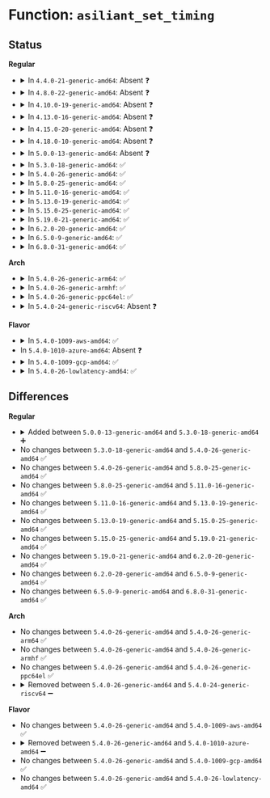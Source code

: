 # Function: <code>asiliant_set_timing</code>

## Status
<b>Regular</b>
<ul>
<li>
<details>
<summary>In <code>4.4.0-21-generic-amd64</code>: Absent ❓</summary>

```json
{
  "name": "asiliant_set_timing",
  "collision_type": "Unique Static",
  "inline_type": "Full",
  "funcs": [
    {
      "addr": 18446744071583525401,
      "name": "asiliant_set_timing",
      "external": false,
      "loc": "drivers/video/fbdev/asiliantfb.c:174",
      "file": "drivers/video/fbdev/asiliantfb.c",
      "inline": "not declared, inlined",
      "caller_inline": [
        "drivers/video/fbdev/asiliantfb.c:asiliantfb_set_par"
      ],
      "caller_func": []
    }
  ],
  "symbols": []
}
```
</details>
</li>
<li>
<details>
<summary>In <code>4.8.0-22-generic-amd64</code>: Absent ❓</summary>

```json
{
  "name": "asiliant_set_timing",
  "collision_type": "Unique Static",
  "inline_type": "Full",
  "funcs": [
    {
      "addr": 18446744071583846231,
      "name": "asiliant_set_timing",
      "external": false,
      "loc": "drivers/video/fbdev/asiliantfb.c:174",
      "file": "drivers/video/fbdev/asiliantfb.c",
      "inline": "not declared, inlined",
      "caller_inline": [
        "drivers/video/fbdev/asiliantfb.c:asiliantfb_set_par"
      ],
      "caller_func": []
    }
  ],
  "symbols": []
}
```
</details>
</li>
<li>
<details>
<summary>In <code>4.10.0-19-generic-amd64</code>: Absent ❓</summary>

```json
{
  "name": "asiliant_set_timing",
  "collision_type": "Unique Static",
  "inline_type": "Full",
  "funcs": [
    {
      "addr": 18446744071583985479,
      "name": "asiliant_set_timing",
      "external": false,
      "loc": "drivers/video/fbdev/asiliantfb.c:174",
      "file": "drivers/video/fbdev/asiliantfb.c",
      "inline": "not declared, inlined",
      "caller_inline": [
        "drivers/video/fbdev/asiliantfb.c:asiliantfb_set_par"
      ],
      "caller_func": []
    }
  ],
  "symbols": []
}
```
</details>
</li>
<li>
<details>
<summary>In <code>4.13.0-16-generic-amd64</code>: Absent ❓</summary>

```json
{
  "name": "asiliant_set_timing",
  "collision_type": "Unique Static",
  "inline_type": "Full",
  "funcs": [
    {
      "addr": 18446744071584033679,
      "name": "asiliant_set_timing",
      "external": false,
      "loc": "drivers/video/fbdev/asiliantfb.c:174",
      "file": "drivers/video/fbdev/asiliantfb.c",
      "inline": "not declared, inlined",
      "caller_inline": [
        "drivers/video/fbdev/asiliantfb.c:asiliantfb_set_par"
      ],
      "caller_func": []
    }
  ],
  "symbols": []
}
```
</details>
</li>
<li>
<details>
<summary>In <code>4.15.0-20-generic-amd64</code>: Absent ❓</summary>

```json
{
  "name": "asiliant_set_timing",
  "collision_type": "Unique Static",
  "inline_type": "Full",
  "funcs": [
    {
      "addr": 18446744071584297551,
      "name": "asiliant_set_timing",
      "external": false,
      "loc": "drivers/video/fbdev/asiliantfb.c:174",
      "file": "drivers/video/fbdev/asiliantfb.c",
      "inline": "not declared, inlined",
      "caller_inline": [
        "drivers/video/fbdev/asiliantfb.c:asiliantfb_set_par"
      ],
      "caller_func": []
    }
  ],
  "symbols": []
}
```
</details>
</li>
<li>
<details>
<summary>In <code>4.18.0-10-generic-amd64</code>: Absent ❓</summary>

```json
{
  "name": "asiliant_set_timing",
  "collision_type": "Unique Static",
  "inline_type": "Full",
  "funcs": [
    {
      "addr": 18446744071584517383,
      "name": "asiliant_set_timing",
      "external": false,
      "loc": "drivers/video/fbdev/asiliantfb.c:174",
      "file": "drivers/video/fbdev/asiliantfb.c",
      "inline": "not declared, inlined",
      "caller_inline": [
        "drivers/video/fbdev/asiliantfb.c:asiliantfb_set_par"
      ],
      "caller_func": []
    }
  ],
  "symbols": []
}
```
</details>
</li>
<li>
<details>
<summary>In <code>5.0.0-13-generic-amd64</code>: Absent ❓</summary>

```json
{
  "name": "asiliant_set_timing",
  "collision_type": "Unique Static",
  "inline_type": "Full",
  "funcs": [
    {
      "addr": 18446744071584614247,
      "name": "asiliant_set_timing",
      "external": false,
      "loc": "drivers/video/fbdev/asiliantfb.c:174",
      "file": "drivers/video/fbdev/asiliantfb.c",
      "inline": "not declared, inlined",
      "caller_inline": [
        "drivers/video/fbdev/asiliantfb.c:asiliantfb_set_par"
      ],
      "caller_func": []
    }
  ],
  "symbols": []
}
```
</details>
</li>
<li>
<details>
<summary>In <code>5.3.0-18-generic-amd64</code>: ✅</summary>

```c
void asiliant_set_timing(struct fb_info * p)
```

```json
{
  "name": "asiliant_set_timing",
  "collision_type": "Unique Static",
  "inline_type": "No",
  "funcs": [
    {
      "addr": 18446744071584811968,
      "name": "asiliant_set_timing",
      "external": false,
      "loc": "drivers/video/fbdev/asiliantfb.c:174",
      "file": "drivers/video/fbdev/asiliantfb.c",
      "inline": "seen, unknown",
      "caller_inline": [],
      "caller_func": [
        "drivers/video/fbdev/asiliantfb.c:asiliantfb_set_par"
      ]
    }
  ],
  "symbols": [
    {
      "addr": 18446744071584811968,
      "name": "asiliant_set_timing",
      "section": ".text",
      "bind": "STB_LOCAL",
      "size": 1233
    }
  ]
}
```
</details>
</li>
<li>
<details>
<summary>In <code>5.4.0-26-generic-amd64</code>: ✅</summary>

```c
void asiliant_set_timing(struct fb_info * p)
```

```json
{
  "name": "asiliant_set_timing",
  "collision_type": "Unique Static",
  "inline_type": "No",
  "funcs": [
    {
      "addr": 18446744071584947008,
      "name": "asiliant_set_timing",
      "external": false,
      "loc": "drivers/video/fbdev/asiliantfb.c:174",
      "file": "drivers/video/fbdev/asiliantfb.c",
      "inline": "seen, unknown",
      "caller_inline": [],
      "caller_func": [
        "drivers/video/fbdev/asiliantfb.c:asiliantfb_set_par"
      ]
    }
  ],
  "symbols": [
    {
      "addr": 18446744071584947008,
      "name": "asiliant_set_timing",
      "section": ".text",
      "bind": "STB_LOCAL",
      "size": 1233
    }
  ]
}
```
</details>
</li>
<li>
<details>
<summary>In <code>5.8.0-25-generic-amd64</code>: ✅</summary>

```c
void asiliant_set_timing(struct fb_info * p)
```

```json
{
  "name": "asiliant_set_timing",
  "collision_type": "Unique Static",
  "inline_type": "No",
  "funcs": [
    {
      "addr": 18446744071585642336,
      "name": "asiliant_set_timing",
      "external": false,
      "loc": "drivers/video/fbdev/asiliantfb.c:174",
      "file": "drivers/video/fbdev/asiliantfb.c",
      "inline": "seen, unknown",
      "caller_inline": [],
      "caller_func": [
        "drivers/video/fbdev/asiliantfb.c:asiliantfb_set_par"
      ]
    }
  ],
  "symbols": [
    {
      "addr": 18446744071585642336,
      "name": "asiliant_set_timing",
      "section": ".text",
      "bind": "STB_LOCAL",
      "size": 1233
    }
  ]
}
```
</details>
</li>
<li>
<details>
<summary>In <code>5.11.0-16-generic-amd64</code>: ✅</summary>

```c
void asiliant_set_timing(struct fb_info * p)
```

```json
{
  "name": "asiliant_set_timing",
  "collision_type": "Unique Static",
  "inline_type": "No",
  "funcs": [
    {
      "addr": 18446744071585773376,
      "name": "asiliant_set_timing",
      "external": false,
      "loc": "drivers/video/fbdev/asiliantfb.c:174",
      "file": "drivers/video/fbdev/asiliantfb.c",
      "inline": "seen, unknown",
      "caller_inline": [],
      "caller_func": [
        "drivers/video/fbdev/asiliantfb.c:asiliantfb_set_par"
      ]
    }
  ],
  "symbols": [
    {
      "addr": 18446744071585773376,
      "name": "asiliant_set_timing",
      "section": ".text",
      "bind": "STB_LOCAL",
      "size": 1233
    }
  ]
}
```
</details>
</li>
<li>
<details>
<summary>In <code>5.13.0-19-generic-amd64</code>: ✅</summary>

```c
void asiliant_set_timing(struct fb_info * p)
```

```json
{
  "name": "asiliant_set_timing",
  "collision_type": "Unique Static",
  "inline_type": "No",
  "funcs": [
    {
      "addr": 18446744071585653872,
      "name": "asiliant_set_timing",
      "external": false,
      "loc": "drivers/video/fbdev/asiliantfb.c:174",
      "file": "drivers/video/fbdev/asiliantfb.c",
      "inline": "seen, unknown",
      "caller_inline": [],
      "caller_func": [
        "drivers/video/fbdev/asiliantfb.c:asiliantfb_set_par"
      ]
    }
  ],
  "symbols": [
    {
      "addr": 18446744071585653872,
      "name": "asiliant_set_timing",
      "section": ".text",
      "bind": "STB_LOCAL",
      "size": 1253
    }
  ]
}
```
</details>
</li>
<li>
<details>
<summary>In <code>5.15.0-25-generic-amd64</code>: ✅</summary>

```c
void asiliant_set_timing(struct fb_info * p)
```

```json
{
  "name": "asiliant_set_timing",
  "collision_type": "Unique Static",
  "inline_type": "No",
  "funcs": [
    {
      "addr": 18446744071586133008,
      "name": "asiliant_set_timing",
      "external": false,
      "loc": "drivers/video/fbdev/asiliantfb.c:174",
      "file": "drivers/video/fbdev/asiliantfb.c",
      "inline": "seen, unknown",
      "caller_inline": [],
      "caller_func": [
        "drivers/video/fbdev/asiliantfb.c:asiliantfb_set_par"
      ]
    }
  ],
  "symbols": [
    {
      "addr": 18446744071586133008,
      "name": "asiliant_set_timing",
      "section": ".text",
      "bind": "STB_LOCAL",
      "size": 1250
    }
  ]
}
```
</details>
</li>
<li>
<details>
<summary>In <code>5.19.0-21-generic-amd64</code>: ✅</summary>

```c
void asiliant_set_timing(struct fb_info * p)
```

```json
{
  "name": "asiliant_set_timing",
  "collision_type": "Unique Static",
  "inline_type": "No",
  "funcs": [
    {
      "addr": 18446744071587363888,
      "name": "asiliant_set_timing",
      "external": false,
      "loc": "drivers/video/fbdev/asiliantfb.c:174",
      "file": "drivers/video/fbdev/asiliantfb.c",
      "inline": "seen, unknown",
      "caller_inline": [],
      "caller_func": [
        "drivers/video/fbdev/asiliantfb.c:asiliantfb_set_par"
      ]
    }
  ],
  "symbols": [
    {
      "addr": 18446744071587363888,
      "name": "asiliant_set_timing",
      "section": ".text",
      "bind": "STB_LOCAL",
      "size": 1315
    }
  ]
}
```
</details>
</li>
<li>
<details>
<summary>In <code>6.2.0-20-generic-amd64</code>: ✅</summary>

```c
void asiliant_set_timing(struct fb_info * p)
```

```json
{
  "name": "asiliant_set_timing",
  "collision_type": "Unique Static",
  "inline_type": "No",
  "funcs": [
    {
      "addr": 18446744071588606224,
      "name": "asiliant_set_timing",
      "external": false,
      "loc": "drivers/video/fbdev/asiliantfb.c:175",
      "file": "drivers/video/fbdev/asiliantfb.c",
      "inline": "seen, unknown",
      "caller_inline": [],
      "caller_func": [
        "drivers/video/fbdev/asiliantfb.c:asiliantfb_set_par"
      ]
    }
  ],
  "symbols": [
    {
      "addr": 18446744071588606224,
      "name": "asiliant_set_timing",
      "section": ".text",
      "bind": "STB_LOCAL",
      "size": 1315
    }
  ]
}
```
</details>
</li>
<li>
<details>
<summary>In <code>6.5.0-9-generic-amd64</code>: ✅</summary>

```c
void asiliant_set_timing(struct fb_info * p)
```

```json
{
  "name": "asiliant_set_timing",
  "collision_type": "Unique Static",
  "inline_type": "No",
  "funcs": [
    {
      "addr": 18446744071588894208,
      "name": "asiliant_set_timing",
      "external": false,
      "loc": "drivers/video/fbdev/asiliantfb.c:175",
      "file": "drivers/video/fbdev/asiliantfb.c",
      "inline": "seen, unknown",
      "caller_inline": [],
      "caller_func": [
        "drivers/video/fbdev/asiliantfb.c:asiliantfb_set_par"
      ]
    }
  ],
  "symbols": [
    {
      "addr": 18446744071588894208,
      "name": "asiliant_set_timing",
      "section": ".text",
      "bind": "STB_LOCAL",
      "size": 1315
    }
  ]
}
```
</details>
</li>
<li>
<details>
<summary>In <code>6.8.0-31-generic-amd64</code>: ✅</summary>

```c
void asiliant_set_timing(struct fb_info * p)
```

```json
{
  "name": "asiliant_set_timing",
  "collision_type": "Unique Static",
  "inline_type": "No",
  "funcs": [
    {
      "addr": 18446744071589198976,
      "name": "asiliant_set_timing",
      "external": false,
      "loc": "drivers/video/fbdev/asiliantfb.c:173",
      "file": "drivers/video/fbdev/asiliantfb.c",
      "inline": "seen, unknown",
      "caller_inline": [],
      "caller_func": [
        "drivers/video/fbdev/asiliantfb.c:asiliantfb_set_par"
      ]
    }
  ],
  "symbols": [
    {
      "addr": 18446744071589198976,
      "name": "asiliant_set_timing",
      "section": ".text",
      "bind": "STB_LOCAL",
      "size": 1315
    }
  ]
}
```
</details>
</li>
</ul>
<b>Arch</b>
<ul>
<li>
<details>
<summary>In <code>5.4.0-26-generic-arm64</code>: ✅</summary>

```c
void asiliant_set_timing(struct fb_info * p)
```

```json
{
  "name": "asiliant_set_timing",
  "collision_type": "Unique Static",
  "inline_type": "No",
  "funcs": [
    {
      "addr": 18446603336497351256,
      "name": "asiliant_set_timing",
      "external": false,
      "loc": "drivers/video/fbdev/asiliantfb.c:174",
      "file": "drivers/video/fbdev/asiliantfb.c",
      "inline": "seen, unknown",
      "caller_inline": [],
      "caller_func": [
        "drivers/video/fbdev/asiliantfb.c:asiliantfb_set_par"
      ]
    }
  ],
  "symbols": [
    {
      "addr": 18446603336497351256,
      "name": "asiliant_set_timing",
      "section": ".text",
      "bind": "STB_LOCAL",
      "size": 1344
    }
  ]
}
```
</details>
</li>
<li>
<details>
<summary>In <code>5.4.0-26-generic-armhf</code>: ✅</summary>

```c
void asiliant_set_timing(struct fb_info * p)
```

```json
{
  "name": "asiliant_set_timing",
  "collision_type": "Unique Static",
  "inline_type": "No",
  "funcs": [
    {
      "addr": 3230529796,
      "name": "asiliant_set_timing",
      "external": false,
      "loc": "drivers/video/fbdev/asiliantfb.c:174",
      "file": "drivers/video/fbdev/asiliantfb.c",
      "inline": "seen, unknown",
      "caller_inline": [],
      "caller_func": [
        "drivers/video/fbdev/asiliantfb.c:asiliantfb_set_par"
      ]
    }
  ],
  "symbols": [
    {
      "addr": 3230529796,
      "name": "asiliant_set_timing",
      "section": ".text",
      "bind": "STB_LOCAL",
      "size": 812
    }
  ]
}
```
</details>
</li>
<li>
<details>
<summary>In <code>5.4.0-26-generic-ppc64el</code>: ✅</summary>

```c
void asiliant_set_timing(struct fb_info * p)
```

```json
{
  "name": "asiliant_set_timing",
  "collision_type": "Unique Static",
  "inline_type": "No",
  "funcs": [
    {
      "addr": 13835058055291343184,
      "name": "asiliant_set_timing",
      "external": false,
      "loc": "drivers/video/fbdev/asiliantfb.c:174",
      "file": "drivers/video/fbdev/asiliantfb.c",
      "inline": "seen, unknown",
      "caller_inline": [],
      "caller_func": [
        "drivers/video/fbdev/asiliantfb.c:asiliantfb_set_par"
      ]
    }
  ],
  "symbols": [
    {
      "addr": 13835058055291343184,
      "name": "asiliant_set_timing",
      "section": ".text",
      "bind": "STB_LOCAL",
      "size": 1884
    }
  ]
}
```
</details>
</li>
<li>
<details>
<summary>In <code>5.4.0-24-generic-riscv64</code>: Absent ❓</summary>

```json
{
  "name": "asiliant_set_timing",
  "collision_type": "Unique Static",
  "inline_type": "Full",
  "funcs": [
    {
      "addr": 18446743936275869476,
      "name": "asiliant_set_timing",
      "external": false,
      "loc": "drivers/video/fbdev/asiliantfb.c:174",
      "file": "drivers/video/fbdev/asiliantfb.c",
      "inline": "not declared, inlined",
      "caller_inline": [
        "drivers/video/fbdev/asiliantfb.c:asiliantfb_set_par"
      ],
      "caller_func": []
    }
  ],
  "symbols": []
}
```
</details>
</li>
</ul>
<b>Flavor</b>
<ul>
<li>
<details>
<summary>In <code>5.4.0-1009-aws-amd64</code>: ✅</summary>

```c
void asiliant_set_timing(struct fb_info * p)
```

```json
{
  "name": "asiliant_set_timing",
  "collision_type": "Unique Static",
  "inline_type": "No",
  "funcs": [
    {
      "addr": 18446744071584897872,
      "name": "asiliant_set_timing",
      "external": false,
      "loc": "drivers/video/fbdev/asiliantfb.c:174",
      "file": "drivers/video/fbdev/asiliantfb.c",
      "inline": "seen, unknown",
      "caller_inline": [],
      "caller_func": [
        "drivers/video/fbdev/asiliantfb.c:asiliantfb_set_par"
      ]
    }
  ],
  "symbols": [
    {
      "addr": 18446744071584897872,
      "name": "asiliant_set_timing",
      "section": ".text",
      "bind": "STB_LOCAL",
      "size": 1233
    }
  ]
}
```
</details>
</li>
<li>
In <code>5.4.0-1010-azure-amd64</code>: Absent ❓
</li>
<li>
<details>
<summary>In <code>5.4.0-1009-gcp-amd64</code>: ✅</summary>

```c
void asiliant_set_timing(struct fb_info * p)
```

```json
{
  "name": "asiliant_set_timing",
  "collision_type": "Unique Static",
  "inline_type": "No",
  "funcs": [
    {
      "addr": 18446744071584899296,
      "name": "asiliant_set_timing",
      "external": false,
      "loc": "drivers/video/fbdev/asiliantfb.c:174",
      "file": "drivers/video/fbdev/asiliantfb.c",
      "inline": "seen, unknown",
      "caller_inline": [],
      "caller_func": [
        "drivers/video/fbdev/asiliantfb.c:asiliantfb_set_par"
      ]
    }
  ],
  "symbols": [
    {
      "addr": 18446744071584899296,
      "name": "asiliant_set_timing",
      "section": ".text",
      "bind": "STB_LOCAL",
      "size": 1233
    }
  ]
}
```
</details>
</li>
<li>
<details>
<summary>In <code>5.4.0-26-lowlatency-amd64</code>: ✅</summary>

```c
void asiliant_set_timing(struct fb_info * p)
```

```json
{
  "name": "asiliant_set_timing",
  "collision_type": "Unique Static",
  "inline_type": "No",
  "funcs": [
    {
      "addr": 18446744071585004672,
      "name": "asiliant_set_timing",
      "external": false,
      "loc": "drivers/video/fbdev/asiliantfb.c:174",
      "file": "drivers/video/fbdev/asiliantfb.c",
      "inline": "seen, unknown",
      "caller_inline": [],
      "caller_func": [
        "drivers/video/fbdev/asiliantfb.c:asiliantfb_set_par"
      ]
    }
  ],
  "symbols": [
    {
      "addr": 18446744071585004672,
      "name": "asiliant_set_timing",
      "section": ".text",
      "bind": "STB_LOCAL",
      "size": 1233
    }
  ]
}
```
</details>
</li>
</ul>

## Differences
<b>Regular</b>
<ul>
<li>
<details>
<summary>Added between <code>5.0.0-13-generic-amd64</code> and <code>5.3.0-18-generic-amd64</code> ➕</summary>

```c
void asiliant_set_timing(struct fb_info * p)
```
</details>
</li>
<li>
No changes between <code>5.3.0-18-generic-amd64</code> and <code>5.4.0-26-generic-amd64</code> ✅
</li>
<li>
No changes between <code>5.4.0-26-generic-amd64</code> and <code>5.8.0-25-generic-amd64</code> ✅
</li>
<li>
No changes between <code>5.8.0-25-generic-amd64</code> and <code>5.11.0-16-generic-amd64</code> ✅
</li>
<li>
No changes between <code>5.11.0-16-generic-amd64</code> and <code>5.13.0-19-generic-amd64</code> ✅
</li>
<li>
No changes between <code>5.13.0-19-generic-amd64</code> and <code>5.15.0-25-generic-amd64</code> ✅
</li>
<li>
No changes between <code>5.15.0-25-generic-amd64</code> and <code>5.19.0-21-generic-amd64</code> ✅
</li>
<li>
No changes between <code>5.19.0-21-generic-amd64</code> and <code>6.2.0-20-generic-amd64</code> ✅
</li>
<li>
No changes between <code>6.2.0-20-generic-amd64</code> and <code>6.5.0-9-generic-amd64</code> ✅
</li>
<li>
No changes between <code>6.5.0-9-generic-amd64</code> and <code>6.8.0-31-generic-amd64</code> ✅
</li>
</ul>
<b>Arch</b>
<ul>
<li>
No changes between <code>5.4.0-26-generic-amd64</code> and <code>5.4.0-26-generic-arm64</code> ✅
</li>
<li>
No changes between <code>5.4.0-26-generic-amd64</code> and <code>5.4.0-26-generic-armhf</code> ✅
</li>
<li>
No changes between <code>5.4.0-26-generic-amd64</code> and <code>5.4.0-26-generic-ppc64el</code> ✅
</li>
<li>
<details>
<summary>Removed between <code>5.4.0-26-generic-amd64</code> and <code>5.4.0-24-generic-riscv64</code> ➖</summary>

```c
void asiliant_set_timing(struct fb_info * p)
```
</details>
</li>
</ul>
<b>Flavor</b>
<ul>
<li>
No changes between <code>5.4.0-26-generic-amd64</code> and <code>5.4.0-1009-aws-amd64</code> ✅
</li>
<li>
<details>
<summary>Removed between <code>5.4.0-26-generic-amd64</code> and <code>5.4.0-1010-azure-amd64</code> ➖</summary>

```c
void asiliant_set_timing(struct fb_info * p)
```
</details>
</li>
<li>
No changes between <code>5.4.0-26-generic-amd64</code> and <code>5.4.0-1009-gcp-amd64</code> ✅
</li>
<li>
No changes between <code>5.4.0-26-generic-amd64</code> and <code>5.4.0-26-lowlatency-amd64</code> ✅
</li>
</ul>
